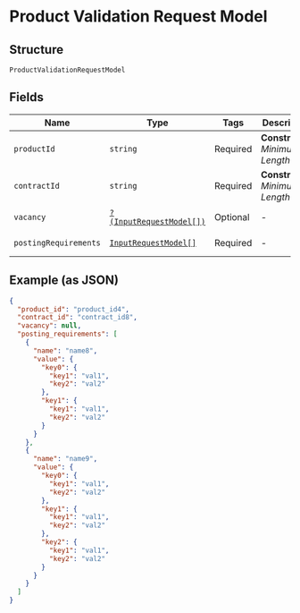 
# Product Validation Request Model

## Structure

`ProductValidationRequestModel`

## Fields

| Name | Type | Tags | Description | Getter | Setter |
|  --- | --- | --- | --- | --- | --- |
| `productId` | `string` | Required | **Constraints**: *Minimum Length*: `1` | getProductId(): string | setProductId(string productId): void |
| `contractId` | `string` | Required | **Constraints**: *Minimum Length*: `1` | getContractId(): string | setContractId(string contractId): void |
| `vacancy` | [`?(InputRequestModel[])`](../../doc/models/input-request-model.md) | Optional | - | getVacancy(): ?array | setVacancy(?array vacancy): void |
| `postingRequirements` | [`InputRequestModel[]`](../../doc/models/input-request-model.md) | Required | - | getPostingRequirements(): array | setPostingRequirements(array postingRequirements): void |

## Example (as JSON)

```json
{
  "product_id": "product_id4",
  "contract_id": "contract_id8",
  "vacancy": null,
  "posting_requirements": [
    {
      "name": "name8",
      "value": {
        "key0": {
          "key1": "val1",
          "key2": "val2"
        },
        "key1": {
          "key1": "val1",
          "key2": "val2"
        }
      }
    },
    {
      "name": "name9",
      "value": {
        "key0": {
          "key1": "val1",
          "key2": "val2"
        },
        "key1": {
          "key1": "val1",
          "key2": "val2"
        },
        "key2": {
          "key1": "val1",
          "key2": "val2"
        }
      }
    }
  ]
}
```

